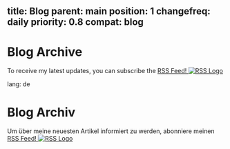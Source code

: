 title: Blog
parent: main
position: 1
changefreq: daily
priority: 0.8
compat: blog
---

# Blog Archive

To receive my latest updates, you can subscribe the [RSS Feed! ![RSS Logo][logo]][rss]

<!--%
from datetime import datetime
posts = [p for p in pages if "post" in p] # get all blog post pages
posts.sort(key=lambda p: p.get("date"), reverse=True) # sort post pages by date
for p in posts:
    date = datetime.strptime(p.date, "%Y-%m-%d").strftime("%B %d, %Y")
    print "  * **[%s](%s)** - %s" % (p.post, p.url, date) # markdown list item
%-->

 [rss]: rss.xml
 [logo]: img/rss.png

lang: de

# Blog Archiv

Um über meine neuesten Artikel informiert zu werden, abonniere meinen [RSS Feed! ![RSS Logo][logo]][rss]

<!--%
from datetime import datetime
posts = [p for p in pages if "post" in p] # get all blog post pages
posts.sort(key=lambda p: p.get("date"), reverse=True) # sort post pages by date
for p in posts:
    date = datetime.strptime(p.date, "%Y-%m-%d").strftime("%d %B %Y")
    print "  * **[%s](%s)** - %s" % (p.post, p.url, date) # markdown list item
%-->

 [rss]: rss.xml
 [logo]: img/rss.png